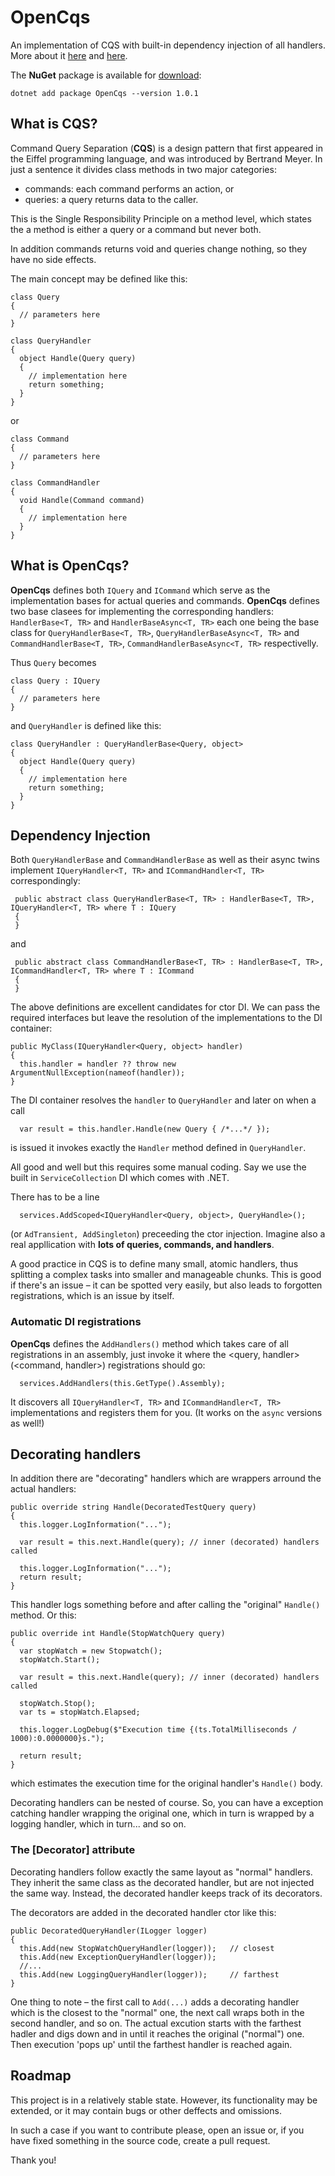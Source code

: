 # OpenCqs
An implementation of CQS with built-in dependency injection of all handlers. More about it [here](https://blogs.cuttingedge.it/steven/posts/2011/meanwhile-on-the-command-side-of-my-architecture/) and [here](https://www.dotnetcurry.com/patterns-practices/1305/aspect-oriented-programming-aop-csharp-using-solid).

The **NuGet** package is available for [download](https://www.nuget.org/packages/OpenCqs/):

```dotnet add package OpenCqs --version 1.0.1```

## What is CQS?
Command Query Separation (**CQS**) is a design pattern that first appeared in the Eiffel programming language, and was introduced by Bertrand Meyer. In just a sentence 
it divides class methods in two major categories: 
- commands: each command performs an action, or 
- queries: a query returns data to the caller.


This is the Single Responsibility Principle on a method level, which states the a method is either a query or a command but never both.

In addition commands returns void and queries change nothing, so they have no side effects.

The main concept may be defined like this:

```
class Query 
{
  // parameters here
}

class QueryHandler 
{
  object Handle(Query query)
  {
    // implementation here
    return something;
  }
}
```
or
```
class Command 
{
  // parameters here
}

class CommandHandler 
{
  void Handle(Command command)
  {
    // implementation here
  }
}
```

## What is OpenCqs?
**OpenCqs** defines both ```IQuery``` and ```ICommand``` which serve as the implementation bases for actual queries and commands. **OpenCqs** defines two base clasees for implementing the corresponding handlers: 
```HandlerBase<T, TR>``` and ```HandlerBaseAsync<T, TR>``` each one being the base class for ```QueryHandlerBase<T, TR>```,  ```QueryHandlerBaseAsync<T, TR>``` and ```CommandHandlerBase<T, TR>```, ```CommandHandlerBaseAsync<T, TR>``` respectivelly.

Thus ```Query``` becomes

```
class Query : IQuery
{
  // parameters here
}
```

and ```QueryHandler``` is defined like this:


```
class QueryHandler : QueryHandlerBase<Query, object>
{
  object Handle(Query query)
  {
    // implementation here
    return something;
  }
}
```

## Dependency Injection
Both ```QueryHandlerBase``` and ```CommandHandlerBase``` as well as their async twins implement ```IQueryHandler<T, TR>``` and ```ICommandHandler<T, TR>``` correspondingly:

```
 public abstract class QueryHandlerBase<T, TR> : HandlerBase<T, TR>, IQueryHandler<T, TR> where T : IQuery
 {
 }
```	

and 

```
 public abstract class CommandHandlerBase<T, TR> : HandlerBase<T, TR>, ICommandHandler<T, TR> where T : ICommand
 {
 }
```	
 
The above definitions are excellent candidates for ctor DI. We can pass the required interfaces but leave the resolution of the implementations to the DI container:


```
public MyClass(IQueryHandler<Query, object> handler)
{
  this.handler = handler ?? throw new ArgumentNullException(nameof(handler));
}
```

The DI container resolves the ```handler``` to ```QueryHandler``` and later on when a call 

```
  var result = this.handler.Handle(new Query { /*...*/ });
```

is issued it invokes exactly the ```Handler``` method defined in ```QueryHandler```.  

All good and well but this requires some manual coding. Say we use the built in ```ServiceCollection``` DI which comes with .NET. 

There has to be a line 

```
  services.AddScoped<IQueryHandler<Query, object>, QueryHandle>();
```

(or ```AdTransient, AddSingleton```) preceeding the ctor injection. Imagine also a real appllication with **lots of queries, commands, and handlers**.

A good practice in CQS is to define many small, atomic handlers, thus splitting a complex tasks into smaller and manageable chunks. This is good if there's an issue &ndash; it can be spotted very easily, but also leads to forgotten registrations, which is an issue by itself.

### Automatic DI registrations
**OpenCqs** defines the ```AddHandlers()``` method which takes care of all registrations in an assembly, just invoke it where the <query, handler> (<command, handler>) registrations should go:

```
  services.AddHandlers(this.GetType().Assembly);
```

It discovers all ```IQueryHandler<T, TR>``` and ```ICommandHandler<T, TR>``` implementations and registers them for you. (It works on the ```async``` versions as well!)

## Decorating handlers

In addition there are "decorating" handlers which are wrappers arround the actual handlers:

```
public override string Handle(DecoratedTestQuery query)
{
  this.logger.LogInformation("...");
  
  var result = this.next.Handle(query); // inner (decorated) handlers called
  
  this.logger.LogInformation("...");
  return result;
}
```

This handler logs something before and after calling the "original" ```Handle()``` method. Or this:

```
public override int Handle(StopWatchQuery query)
{
  var stopWatch = new Stopwatch();
  stopWatch.Start();

  var result = this.next.Handle(query); // inner (decorated) handlers called

  stopWatch.Stop();
  var ts = stopWatch.Elapsed;

  this.logger.LogDebug($"Execution time {(ts.TotalMilliseconds / 1000):0.0000000}s.");
  
  return result;
}
```	

which estimates the execution time for the original handler's ```Handle()``` body. 

Decorating handlers can be nested of course. So, you can have a exception catching handler wrapping the original one, which in turn is wrapped by a logging handler, which in turn... and so on.

### The [Decorator] attribute

Decorating handlers follow exactly the same layout as "normal" handlers. They inherit the same class as the decorated handler, but are not injected the same way. Instead, the decorated handler keeps track of its decorators. 

The decorators are added in the decorated handler ctor like this:
```
public DecoratedQueryHandler(ILogger logger)
{
  this.Add(new StopWatchQueryHandler(logger));   // closest
  this.Add(new ExceptionQueryHandler(logger));   
  //...
  this.Add(new LoggingQueryHandler(logger));     // farthest
}
```

One thing to note &ndash; the first call to ```Add(...)``` adds a decorating handler which is the closest to the "normal" one, the next call wraps both in the second handler, and so on. The actual excution starts with the farthest hadler and digs down and in until it reaches the original ("normal") one. Then execution 'pops up' until the farthest handler is reached again.

## Roadmap
This project is in a relatively stable state. However, its functionality may be extended, or it may contain bugs or other deffects and omissions.

In such a case if you want to contribute please, open an issue or, if you have fixed something in the source code, create a pull request. 

Thank you!
